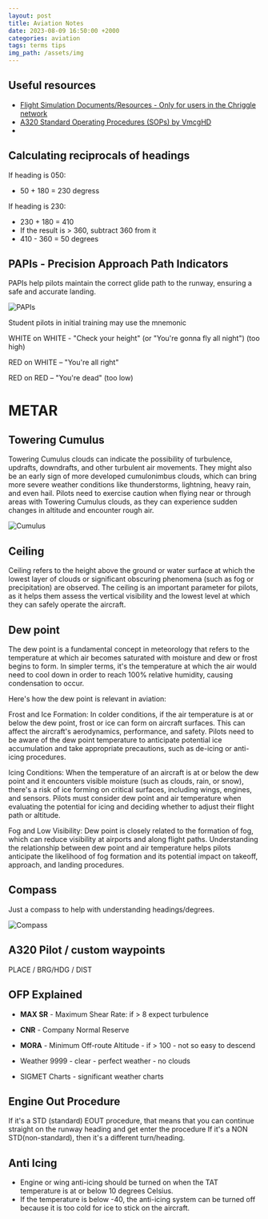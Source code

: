 ```yaml
---
layout: post
title: Aviation Notes
date: 2023-08-09 16:50:00 +2000
categories: aviation
tags: terms tips
img_path: /assets/img
---
```


## Useful resources

- [Flight Simulation Documents/Resources - Only for users in the Chriggle network](https://l.chriggle.com/internal-fsdocs)
- [A320 Standard Operating Procedures (SOPs) by VmcgHD](https://l.chriggle.com/sop)
- 


## Calculating **reciprocals** of headings

If heading is 050:
- 50 + 180 = 230 degress

If heading is 230:
- 230 + 180 = 410
- If the result is > 360, subtract 360 from it
- 410 - 360 = 50 degrees


## PAPIs - Precision Approach Path Indicators

PAPIs help pilots maintain the correct glide path to the runway, ensuring a safe and accurate landing.


![PAPIs](aviation-notes-papis.png)


Student pilots in initial training may use the mnemonic

WHITE on WHITE - "Check your height" (or "You're gonna fly all night") (too high)

RED on WHITE – "You're all right"

RED on RED – "You're dead" (too low)


# METAR

## Towering Cumulus


Towering Cumulus clouds can indicate the possibility of turbulence, updrafts, downdrafts, and other turbulent air movements. They might also be an early sign of more developed cumulonimbus clouds, which can bring more severe weather conditions like thunderstorms, lightning, heavy rain, and even hail. Pilots need to exercise caution when flying near or through areas with Towering Cumulus clouds, as they can experience sudden changes in altitude and encounter rough air.

![Cumulus](aviation-notes-towering-cumulus.jpg)


## Ceiling

Ceiling refers to the height above the ground or water surface at which the lowest layer of clouds or significant obscuring phenomena (such as fog or precipitation) are observed. The ceiling is an important parameter for pilots, as it helps them assess the vertical visibility and the lowest level at which they can safely operate the aircraft.


## Dew point

The dew point is a fundamental concept in meteorology that refers to the temperature at which air becomes saturated with moisture and dew or frost begins to form. In simpler terms, it's the temperature at which the air would need to cool down in order to reach 100% relative humidity, causing condensation to occur.

Here's how the dew point is relevant in aviation:

Frost and Ice Formation: In colder conditions, if the air temperature is at or below the dew point, frost or ice can form on aircraft surfaces. This can affect the aircraft's aerodynamics, performance, and safety. Pilots need to be aware of the dew point temperature to anticipate potential ice accumulation and take appropriate precautions, such as de-icing or anti-icing procedures.

Icing Conditions: When the temperature of an aircraft is at or below the dew point and it encounters visible moisture (such as clouds, rain, or snow), there's a risk of ice forming on critical surfaces, including wings, engines, and sensors. Pilots must consider dew point and air temperature when evaluating the potential for icing and deciding whether to adjust their flight path or altitude.

Fog and Low Visibility: Dew point is closely related to the formation of fog, which can reduce visibility at airports and along flight paths. Understanding the relationship between dew point and air temperature helps pilots anticipate the likelihood of fog formation and its potential impact on takeoff, approach, and landing procedures.


## Compass
Just a compass to help with understanding headings/degrees.

![Compass](aviation-notes-compass.png)



## A320 Pilot / custom waypoints

PLACE /  BRG/HDG /  DIST

## OFP Explained

- **MAX SR** - Maximum Shear Rate: if > 8 expect turbulence

- **CNR** - Company Normal Reserve

- **MORA** - Minimum Off-route Altitude -  if > 100 - not so easy to descend 

- Weather 9999 - clear - perfect weather - no clouds

- SIGMET Charts - significant weather charts


## Engine Out Procedure
If it's a STD (standard) EOUT procedure, that means that you can continue straight on the runway heading and get enter the procedure
If it's a NON STD(non-standard), then it's a different turn/heading.


## Anti Icing

- Engine or wing anti-icing should be turned on when the TAT temperature is at or below 10 degrees Celsius.
- If the temperature is below -40, the anti-icing system can be turned off because it is too cold for ice to stick on the aircraft.

